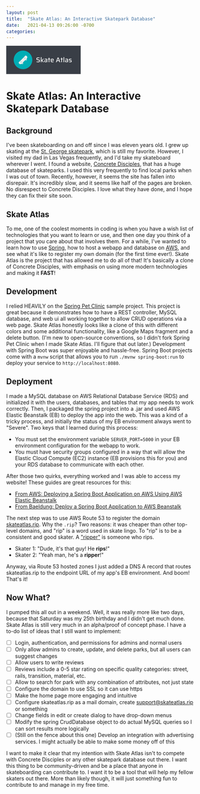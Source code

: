 ```yaml
---
layout: post
title:  "Skate Atlas: An Interactive Skatepark Database"
date:   2021-04-13 09:26:00 -0700
categories:
---
```

[![alt][image]][hyperlink]

  [hyperlink]: http://skateatlas.rip
  [image]: /assets/images/skate-atlas-logo.png (Skate Atlas)

# Skate Atlas: An Interactive Skatepark Database

## Background
I've been skateboarding on and off since I was eleven years old. I grew up skating at the [St. George skatepark](http://skateatlas.rip/skateparks/1), which is still my favorite. However, I visited my dad in Las Vegas frequently, and I'd take my skateboard wherever I went. I found a website, [Concrete Disciples](https://www.concretedisciples.com/), that has a huge database of skateparks. I used this very frequently to find local parks when I was out of town. Recently, however, it seems the site has fallen into disrepair. It's incredibly slow, and it seems like half of the pages are broken. No disrespect to Concrete Disciples. I love what they have done, and I hope they can fix their site soon.

## Skate Atlas
To me, one of the coolest moments in coding is when you have a wish list of technologies that you want to learn or use, and then one day you think of a project that you care about that involves them. For a while, I've wanted to learn how to use [Spring](https://spring.io), how to host a webapp and database on [AWS](https://aws.amazon.com/), and see what it's like to register my own domain (for the first time ever!). Skate Atlas is the project that has allowed me to do all of that! It's basically a clone of Concrete Disciples, with emphasis on using more modern technologies and making it **FAST**!

## Development
I relied HEAVILY on the [Spring Pet Clinic](https://github.com/spring-projects/spring-petclinic) sample project. This project is great because it demonstrates how to have a REST controller, MySQL database, and web ui all working together to allow CRUD operations via a web page. Skate Atlas honestly looks like a clone of this with different colors and some additional functionality, like a Google Maps fragment and a delete button. (I'm new to open-source conventions, so I didn't fork Spring Pet Clinic when I made Skate Atlas. I'll figure that out later.) Development with Spring Boot was super enjoyable and hassle-free. Spring Boot projects come with a `mvnw` script that allows you to run `./mvnw spring-boot:run` to deploy your service to `http://localhost:8080`.

## Deployment
I made a MySQL database on AWS Relational Database Service (RDS) and initialized it with the users, databases, and tables that my app needs to work correctly. Then, I packaged the spring project into a .jar and used AWS Elastic Beanstalk (EB) to deploy the app into the web. This was a kind of a tricky process, and initially the status of my EB environment always went to "Severe". Two keys that I learned during this process:
- You must set the environment variable `SERVER_PORT=5000` in your EB environment configuration for the webapp to work.
- You must have security groups configured in a way that will allow the Elastic Cloud Compute (EC2) instance (EB provisions this for you) and your RDS database to communicate with each other.

After those two quirks, everything worked and I was able to access my website! These guides are great resources for this:
- [From AWS: Deploying a Spring Boot Application on AWS Using AWS Elastic Beanstalk](https://aws.amazon.com/blogs/devops/deploying-a-spring-boot-application-on-aws-using-aws-elastic-beanstalk/)
- [From Baeldung: Deploy a Spring Boot Application to AWS Beanstalk](https://www.baeldung.com/spring-boot-deploy-aws-beanstalk)

The next step was to use AWS Route 53 to register the domain [skateatlas.rip](http://skateatlas.rip). Why the `.rip`? Two reasons: it was cheaper than other top-level domains, and "rip" is a word used in skate lingo. To "rip" is to be a consistent and good skater. A ["ripper"](http://www.skatetolive.com/lingo.html#:~:text=Ripper) is someone who rips.
- Skater 1: "Dude, it's that guy! He **rips**!"
- Skater 2: "Yeah man, he's a **ripper**!"

Anyway, via Route 53 hosted zones I just added a DNS A record that routes skateatlas.rip to the endpoint URL of my app's EB environment. And boom! That's it!

## Now What?
I pumped this all out in a weekend. Well, it was really more like two days, because that Saturday was my 25th birthday and I didn't get much done. Skate Atlas is still very much in an alpha/proof of concept phase. I have a to-do list of ideas that I still want to implement:

* [ ] Login, authentication, and permissions for admins and normal users
* [ ] Only allow admins to create, update, and delete parks, but all users can suggest changes
* [ ] Allow users to write reviews
* [ ] Reviews include a 0-5 star rating on specific quality categories: street, rails, transition, material, etc.
* [ ] Allow to search for park with any combination of attributes, not just state
* [ ] Configure the domain to use SSL so it can use https
* [ ] Make the home page more engaging and intuitive
* [ ] Configure skateatlas.rip as a mail domain, create support@skateatlas.rip or something
* [ ] Change fields in edit or create dialog to have drop-down menus
* [ ] Modify the spring CrudDatabase object to do actual MySQL queries so I can sort results more logically
* [ ] (Still on the fence about this one) Develop an integration with advertising services. I might actually be able to make some money off of this

I want to make it clear that my intention with Skate Atlas isn't to compete with Concrete Disciples or any other skatepark database out there. I want this thing to be community-driven and be a place that anyone in skateboarding can contribute to. I want it to be a tool that will help my fellow skaters out there. More than likely though, it will just something fun to contribute to and manage in my free time.